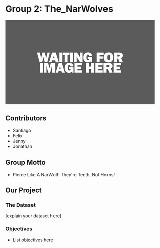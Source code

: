 # Group 2: The_NarWolves

![group_logo](../images/placeholder_image.jpg)


## Contributors
 - Santiago 
 - Felix 
 - Jenny
- Jonathan
## Group Motto
-  Pierce Like A NarWolf! They're Teeth, Not Horns!

## Our Project

### The Dataset
[explain your dataset here]

### Objectives
- List objectives here


